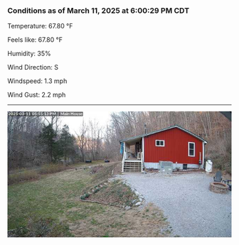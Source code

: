 ### Conditions as of March 11, 2025 at 6:00:29 PM CDT 

Temperature: 67.80 &deg;F

Feels like: 67.80 &deg;F

Humidity: 35%

Wind Direction: S

Windspeed: 1.3 mph

Wind Gust: 2.2 mph

---

<img src="./images/latest.jpeg"/>

